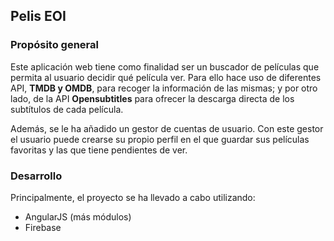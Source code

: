 ## Pelis EOI
### Propósito general
Este aplicación web tiene como finalidad ser un buscador de películas que permita al usuario decidir qué película ver. Para ello hace uso de diferentes API, **TMDB y OMDB**, para recoger la información de las mismas; y por otro lado, de la API **Opensubtitles** para ofrecer la descarga directa de los subtítulos de cada película.

Además, se le ha añadido un gestor de cuentas de usuario. Con este gestor el usuario puede crearse su propio perfil en el que guardar sus películas favoritas y las que tiene pendientes de ver.

### Desarrollo
Principalmente, el proyecto se ha llevado a cabo utilizando:
- AngularJS (más módulos)
- Firebase
